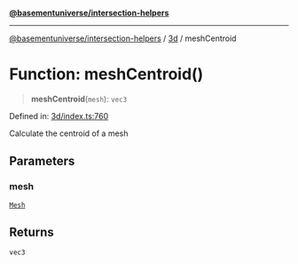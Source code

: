 [**@basementuniverse/intersection-helpers**](../../README.md)

***

[@basementuniverse/intersection-helpers](../../README.md) / [3d](../README.md) / meshCentroid

# Function: meshCentroid()

> **meshCentroid**(`mesh`): `vec3`

Defined in: [3d/index.ts:760](https://github.com/basementuniverse/intersection-helpers/blob/a748c1cf3d5365b189253eb2878888a254b5c3a1/src/3d/index.ts#L760)

Calculate the centroid of a mesh

## Parameters

### mesh

[`Mesh`](../types/type-aliases/Mesh.md)

## Returns

`vec3`
